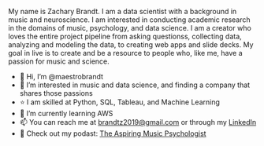 My name is Zachary Brandt. I am a data scientist with a background in music and neuroscience. I am interested in conducting academic research in the domains of music, psychology, and data science. I am a creator who loves the entire project pipeline from asking questionss, collecting data, analyzing and modeling the data, to creating web apps and slide decks. My goal in live is to create and be a resource to people who, like me, have a passion for music and science.

- 👋  Hi, I’m @maestrobrandt
- 👀  I’m interested in music and data science, and finding a company that shares those passions
- :star:  I am skilled at Python, SQL, Tableau, and Machine Learning
- 🌱  I’m currently learning AWS
- 📫  You can reach me at <brandtz2019@gmail.com> or through my [LinkedIn](https://linkedin.com/in/zacharymbrandt)
- :musical_note: Check out my podast: [The Aspiring Music Psychologist](https://anchor.fm/zachary-brandt5)

<!---
maestrobrandt/maestrobrandt is a ✨ special ✨ repository because its `README.md` (this file) appears on your GitHub profile.
You can click the Preview link to take a look at your changes.
--->

